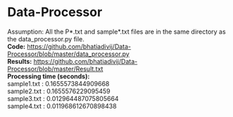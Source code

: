 # Data-Processor
Assumption: All the P*.txt and sample*.txt files are in the same directory as the data_processor.py file.\
**Code:** <https://github.com/bhatiadivij/Data-Processor/blob/master/data_processor.py>\
**Results:** <https://github.com/bhatiadivij/Data-Processor/blob/master/Result.txt>\
**Processing time (seconds):**\
sample1.txt  :  0.1655573844909668\
sample2.txt  :  0.1655576229095459\
sample3.txt  :  0.012964487075805664\
sample4.txt  :  0.011968612670898438
